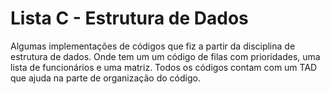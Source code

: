 # Lista C - Estrutura de Dados

Algumas implementações de códigos que fiz a partir da disciplina de estrutura de dados. Onde tem um um código de filas com prioridades, uma lista de funcionários e uma matriz. Todos os códigos contam com um TAD que ajuda na parte de organização do código.
